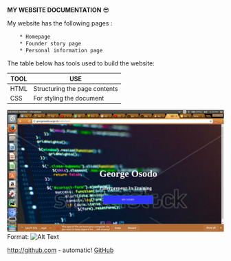 
**MY WEBSITE DOCUMENTATION** :sunglasses:

My website has the following pages :

		* Homepage
		* Founder story page
		* Personal information page



The table below has tools used to build the website:


TOOL | USE
------------ | -------------
HTML | Structuring the page contents
CSS | For styling the document


![GitHub Logo](/image.png)
Format: ![Alt Text](url)



http://github.com - automatic!
[GitHub](http://github.com)





